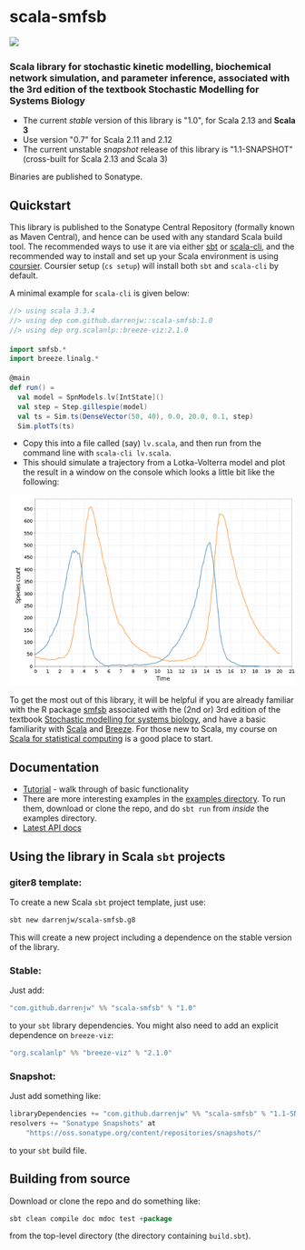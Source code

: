 # scala-smfsb

[![](https://github.com/darrenjw/scala-smfsb/actions/workflows/ci.yml/badge.svg)](https://github.com/darrenjw/scala-smfsb/actions)

### Scala library for stochastic kinetic modelling, biochemical network simulation, and parameter inference, associated with the 3rd edition of the textbook Stochastic Modelling for Systems Biology

* The current *stable* version of this library is "1.0", for Scala 2.13 and **Scala 3**
* Use version "0.7" for Scala 2.11 and 2.12
* The current unstable *snapshot* release of this library is "1.1-SNAPSHOT" (cross-built for Scala 2.13 and Scala 3)

Binaries are published to Sonatype.

## Quickstart

This library is published to the Sonatype Central Repository (formally known as Maven Central), and hence can be used with any standard Scala build tool. The recommended ways to use it are via either [sbt](http://www.scala-sbt.org/) or [scala-cli](https://scala-cli.virtuslab.org/), and the recommended way to install and set up your Scala environment is using [coursier](https://get-coursier.io/docs/cli-installation). Coursier setup (`cs setup`) will install both `sbt` and `scala-cli` by default.

A minimal example for `scala-cli` is given below:
```scala
//> using scala 3.3.4
//> using dep com.github.darrenjw::scala-smfsb:1.0
//> using dep org.scalanlp::breeze-viz:2.1.0

import smfsb.*
import breeze.linalg.*

@main
def run() =
  val model = SpnModels.lv[IntState]()
  val step = Step.gillespie(model)
  val ts = Sim.ts(DenseVector(50, 40), 0.0, 20.0, 0.1, step)
  Sim.plotTs(ts)

```
* Copy this into a file called (say) `lv.scala`, and then run from the command line with `scala-cli lv.scala`.
* This should simulate a trajectory from a Lotka-Volterra model and plot the result in a window on the console which looks a little bit like the following:

![Lotka-Volterra trajectory](LV-trajectory.png)

To get the most out of this library, it will be helpful if you are already familiar with the R package [smfsb](https://cran.r-project.org/package=smfsb) associated with the (2nd or) 3rd edition of the textbook [Stochastic modelling for systems biology](https://github.com/darrenjw/smfsb/), and have a basic familiarity with [Scala](https://www.scala-lang.org/) and [Breeze](https://github.com/scalanlp/breeze). For those new to Scala, my course on [Scala for statistical computing](https://github.com/darrenjw/scala-course/blob/master/SelfStudyGuide.md) is a good place to start.

## Documentation

* [Tutorial](docs/Tutorial.md) - walk through of basic functionality
* There are more interesting examples in the [examples directory](examples/). To run them, download or clone the repo, and do `sbt run` from *inside* the examples directory.
* [Latest API docs](https://darrenjw.github.io/scala-smfsb/api/smfsb.html)

## Using the library in Scala `sbt` projects

### giter8 template:

To create a new Scala `sbt` project template, just use:
```bash
sbt new darrenjw/scala-smfsb.g8
```
This will create a new project including a dependence on the stable version of the library.

### Stable:

Just add:
```scala
"com.github.darrenjw" %% "scala-smfsb" % "1.0"
```
to your `sbt` library dependencies. You might also need to add an explicit dependence on `breeze-viz`:
```scala
"org.scalanlp" %% "breeze-viz" % "2.1.0"
```

### Snapshot:

Just add something like:
```scala
libraryDependencies += "com.github.darrenjw" %% "scala-smfsb" % "1.1-SNAPSHOT"
resolvers += "Sonatype Snapshots" at
    "https://oss.sonatype.org/content/repositories/snapshots/"
```
to your `sbt` build file.

## Building from source

Download or clone the repo and do something like:
```scala
sbt clean compile doc mdoc test +package
```
from the top-level directory (the directory containing `build.sbt`).

